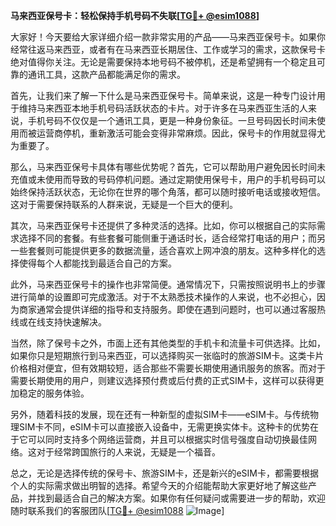 **马来西亚保号卡：轻松保持手机号码不失联[[TG💪+ @esim1088](https://t.me/s/esim1088)]**

大家好！今天要给大家详细介绍一款非常实用的产品——马来西亚保号卡。如果你经常往返马来西亚，或者有在马来西亚长期居住、工作或学习的需求，这款保号卡绝对值得你关注。无论是需要保持本地号码不被停机，还是希望拥有一个稳定且可靠的通讯工具，这款产品都能满足你的需求。

首先，让我们来了解一下什么是马来西亚保号卡。简单来说，这是一种专门设计用于维持马来西亚本地手机号码活跃状态的卡片。对于许多在马来西亚生活的人来说，手机号码不仅仅是一个通讯工具，更是一种身份象征。一旦号码因长时间未使用而被运营商停机，重新激活可能会变得非常麻烦。因此，保号卡的作用就显得尤为重要了。

那么，马来西亚保号卡具体有哪些优势呢？首先，它可以帮助用户避免因长时间未充值或未使用而导致的号码停机问题。通过定期使用保号卡，用户的手机号码可以始终保持活跃状态，无论你在世界的哪个角落，都可以随时接听电话或接收短信。这对于需要保持联系的人群来说，无疑是一个巨大的便利。

其次，马来西亚保号卡还提供了多种灵活的选择。比如，你可以根据自己的实际需求选择不同的套餐。有些套餐可能侧重于通话时长，适合经常打电话的用户；而另一些套餐则可能提供更多的数据流量，适合喜欢上网冲浪的朋友。这种多样化的选择使得每个人都能找到最适合自己的方案。

此外，马来西亚保号卡的操作也非常简便。通常情况下，只需按照说明书上的步骤进行简单的设置即可完成激活。对于不太熟悉技术操作的人来说，也不必担心，因为商家通常会提供详细的指导和支持服务。即使在遇到问题时，也可以通过客服热线或在线支持快速解决。

当然，除了保号卡之外，市面上还有其他类型的手机卡和流量卡可供选择。比如，如果你只是短期旅行到马来西亚，可以选择购买一张临时的旅游SIM卡。这类卡片价格相对便宜，但有效期较短，适合那些不需要长期使用通讯服务的旅客。而对于需要长期使用的用户，则建议选择预付费或后付费的正式SIM卡，这样可以获得更加稳定的服务体验。

另外，随着科技的发展，现在还有一种新型的虚拟SIM卡——eSIM卡。与传统物理SIM卡不同，eSIM卡可以直接嵌入设备中，无需更换实体卡。这种卡的优势在于它可以同时支持多个网络运营商，并且可以根据实时信号强度自动切换最佳网络。这对于经常跨国旅行的人来说，无疑是一个福音。

总之，无论是选择传统的保号卡、旅游SIM卡，还是新兴的eSIM卡，都需要根据个人的实际需求做出明智的选择。希望今天的介绍能帮助大家更好地了解这些产品，并找到最适合自己的解决方案。如果你有任何疑问或需要进一步的帮助，欢迎随时联系我们的客服团队[[TG💪+ @esim1088](https://t.me/s/esim1088) ![Image](https://i.postimg.cc/4NQfJmqS/Snipaste-2025-05-13-00-14-12.png)]